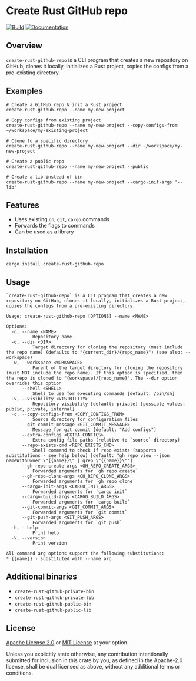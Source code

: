 <!-- DO NOT EDIT -->
<!-- This file is automatically generated by README.ts. -->
<!-- Edit README.ts if you want to make changes. -->

# Create Rust GitHub repo

[![Build](https://github.com/DenisGorbachev/create-rust-github-repo/actions/workflows/ci.yml/badge.svg)](https://github.com/DenisGorbachev/create-rust-github-repo)
[![Documentation](https://docs.rs/create-rust-github-repo/badge.svg)](https://docs.rs/create-rust-github-repo)

## Overview

`create-rust-github-repo` is a CLI program that creates a new repository on GitHub, clones it locally, initializes a Rust project, copies the configs from a pre-existing directory.

## Examples

```shell
# Create a GitHub repo & init a Rust project
create-rust-github-repo --name my-new-project
 
# Copy configs from existing project
create-rust-github-repo --name my-new-project --copy-configs-from ~/workspace/my-existing-project

# Clone to a specific directory
create-rust-github-repo --name my-new-project --dir ~/workspace/my-new-project

# Create a public repo
create-rust-github-repo --name my-new-project --public

# Create a lib instead of bin
create-rust-github-repo --name my-new-project --cargo-init-args '--lib'
```

## Features

* Uses existing `gh`, `git`, `cargo` commands
* Forwards the flags to commands
* Can be used as a library

## Installation

```shell
cargo install create-rust-github-repo
```

## Usage

```
`create-rust-github-repo` is a CLI program that creates a new repository on GitHub, clones it locally, initializes a Rust project, copies the configs from a pre-existing directory.

Usage: create-rust-github-repo [OPTIONS] --name <NAME>

Options:
  -n, --name <NAME>
          Repository name
  -d, --dir <DIR>
          Target directory for cloning the repository (must include the repo name) (defaults to "{current_dir}/{repo_name}") (see also: --workspace)
  -w, --workspace <WORKSPACE>
          Parent of the target directory for cloning the repository (must NOT include the repo name). If this option is specified, then the repo is cloned to "{workspace}/{repo_name}". The --dir option overrides this option
      --shell <SHELL>
          Shell to use for executing commands [default: /bin/sh]
  -v, --visibility <VISIBILITY>
          Repository visibility [default: private] [possible values: public, private, internal]
  -c, --copy-configs-from <COPY_CONFIGS_FROM>
          Source directory for configuration files
      --git-commit-message <GIT_COMMIT_MESSAGE>
          Message for git commit [default: "Add configs"]
      --extra-configs <EXTRA_CONFIGS>
          Extra config file paths (relative to `source` directory)
      --repo-exists-cmd <REPO_EXISTS_CMD>
          Shell command to check if repo exists (supports substitutions - see help below) [default: "gh repo view --json nameWithOwner \"{{name}}\" | grep \"{{name}}\""]
      --gh-repo-create-args <GH_REPO_CREATE_ARGS>
          Forwarded arguments for `gh repo create`
      --gh-repo-clone-args <GH_REPO_CLONE_ARGS>
          Forwarded arguments for `gh repo clone`
      --cargo-init-args <CARGO_INIT_ARGS>
          Forwarded arguments for `cargo init`
      --cargo-build-args <CARGO_BUILD_ARGS>
          Forwarded arguments for `cargo build`
      --git-commit-args <GIT_COMMIT_ARGS>
          Forwarded arguments for `git commit`
      --git-push-args <GIT_PUSH_ARGS>
          Forwarded arguments for `git push`
  -h, --help
          Print help
  -V, --version
          Print version

All command arg options support the following substitutions:
* {{name}} - substituted with --name arg
```

## Additional binaries

* `create-rust-github-private-bin`
* `create-rust-github-private-lib`
* `create-rust-github-public-bin`
* `create-rust-github-public-lib`

## License

[Apache License 2.0](LICENSE-APACHE) or [MIT License](LICENSE-MIT) at your option.

Unless you explicitly state otherwise, any contribution intentionally submitted for inclusion in this crate by you, as defined in the Apache-2.0 license, shall be dual licensed as above, without any additional terms or conditions.
